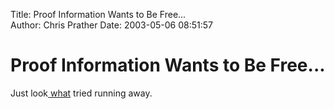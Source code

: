 Title: Proof Information Wants to Be Free...  
Author: Chris Prather
Date: 2003-05-06 08:51:57

# Proof Information Wants to Be Free...
Just  look<a href="http://www.thesun.co.uk/article/0,,2-2003202221,00.html"> what</a> tried running away.
